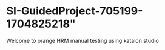 # SI-GuidedProject-705199-1704825218" 


Welcome to orange HRM manual testing using katalon studio
 

